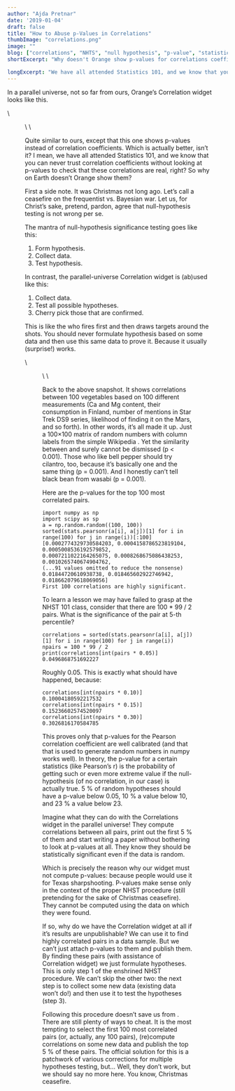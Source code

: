 ```yaml
---
author: "Ajda Pretnar"
date: '2019-01-04'
draft: false
title: "How to Abuse p-Values in Correlations"
thumbImage: "correlations.png"
image: ""
blog: ["correlations", "NHTS", "null hypothesis", "p-value", "statistics"]
shortExcerpt: "Why doesn't Orange show p-values for correlations coefficients? To save you from data dredging and Texas sharpshooter fallacy..."

longExcerpt: "We have all attended Statistics 101, and we know that you can never trust correlation coefficients without looking at p-values to check that these correlations are real, right? So why on Earth doesn’t Orange show them?"
---
```


In a parallel universe, not so far from ours, Orange’s Correlation widget looks like this.

\


<Figure src="correlations-p-values-1.png" width="40%"/>
\
\

Quite similar to ours, except that this one shows p-values instead of correlation coefficients. Which is actually better, isn’t it? I mean, we have all attended Statistics 101, and we know that you can never trust correlation coefficients without looking at p-values to check that these correlations are real, right? So why on Earth doesn’t Orange show them?

First a side note. It was Christmas not long ago. Let’s call a ceasefire on the frequentist vs. Bayesian war. Let us, for Christ’s sake, pretend, pardon, agree that null-hypothesis testing is not wrong per se.

The mantra of null-hypothesis significance testing goes like this:

1. Form hypothesis.
2. Collect data.
3. Test hypothesis.

In contrast, the parallel-universe Correlation widget is (ab)used like this:

1. Collect data.
2. Test all possible hypotheses.
3. Cherry pick those that are confirmed.

This is like the <LinkNew url="https://en.wikipedia.org/wiki/Texas_sharpshooter_fallacy" name="Texas sharpshooter"/> who fires first and then draws targets around the shots. You should never formulate hypothesis based on some data and then use this same data to prove it. Because it usually (surprise!) works.

\


<Figure src="TexasSharpShooter.png" width="50%" caption="Illustration by Dirk-Jan Hoek (CC-BY)." />
\
\

 

Back to the above snapshot. It shows correlations between 100 vegetables based on 100 different measurements (Ca and Mg content, their consumption in Finland, number of mentions in Star Trek DS9 series, likelihood of finding it on the Mars, and so forth). In other words, it’s all made it up. Just a 100×100 matrix of random numbers with column labels from the simple Wikipedia <LinkNew url="https://simple.wikipedia.org/wiki/List_of_vegetables" name="list of vegetables"/>. Yet the similarity between <LinkNew url="https://en.wikipedia.org/wiki/Mung_bean" name="mung bean"/> and <LinkNew url="https://en.wikipedia.org/wiki/Jerusalem_artichoke" name="sunchokes"/> surely cannot be dismissed (p < 0.001). Those who like bell pepper should try cilantro, too, because it’s basically one and the same thing (p = 0.001). And I honestly can’t tell black bean from wasabi (p = 0.001).

Here are the p-values for the top 100 most correlated pairs.

	import numpy as np
	import scipy as sp
	a = np.random.random((100, 100))
	sorted(stats.pearsonr(a[i], a[j])[1] for i in range(100) for j in range(i))[:100]
	[0.0002774329730584203, 0.0004158786523819104, 0.0005008536192579852,
	0.0007211022164265075, 0.0008268675086438253, 0.0010265740674904762,
	(...91 values omitted to reduce the nonsense)
	0.01844720610938738, 0.018465602922746942, 0.018662079618069056]
	First 100 correlations are highly significant.

To learn a lesson we may have failed to grasp at the NHST 101 class, consider that there are 100 * 99 / 2 pairs. What is the significance of the pair at 5-th percentile?

	correlations = sorted(stats.pearsonr(a[i], a[j])[1] for i in range(100) for j in range(i))
	npairs = 100 * 99 / 2
	print(correlations[int(pairs * 0.05)]
	0.0496868751692227

Roughly 0.05. This is exactly what should have happened, because:

	correlations[int(npairs * 0.10)]
	0.10004180592217532
	correlations[int(npairs * 0.15)]
	0.15236602574520097
	correlations[int(npairs * 0.30)]
	0.3026816170584785
This proves only that p-values for the Pearson correlation coefficient are well calibrated (and that <LinkNew url="https://en.wikipedia.org/wiki/Mersenne_Twister" name="Mersenne twister"/> that is used to generate random numbers in numpy works well). In theory, the p-value for a certain statistics (like Pearson’s r) is the probability of getting such or even more extreme value if the null-hypothesis (of no correlation, in our case) is actually true. 5 % of random hypotheses should have a p-value below 0.05, 10 % a value below 10, and 23 % a value below 23.

Imagine what they can do with the Correlations widget in the parallel universe! They compute correlations between all pairs, print out the first 5 % of them and start writing a paper without bothering to look at p-values at all. They know they should be statistically significant even if the data is random.

Which is precisely the reason why our widget must not compute p-values: because people would use it for Texas sharpshooting. P-values make sense only in the context of the proper NHST procedure (still pretending for the sake of Christmas ceasefire). They cannot be computed using the data on which they were found.

If so, why do we have the Correlation widget at all if it’s results are unpublishable? We can use it to find highly correlated pairs in a data sample. But we can’t just attach p-values to them and publish them. By finding these pairs (with assistance of Correlation widget) we just formulate hypotheses. This is only step 1 of the enshrined NHST procedure. We can’t skip the other two: the next step is to collect some new data (existing data won’t do!) and then use it to test the hypotheses (step 3).

Following this procedure doesn’t save us from <LinkNew url="https://en.wikipedia.org/wiki/Data_dredging" name="data dredging"/>. There are still plenty of ways to cheat. It is the most tempting to select the first 100 most correlated pairs (or, actually, any 100 pairs), (re)compute correlations on some new data and publish the top 5 % of these pairs. The official solution for this is a patchwork of various corrections for multiple hypotheses testing, but… Well, they don’t work, but we should say no more here. You know, Christmas ceasefire.
